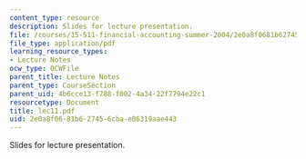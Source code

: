 ```yaml
---
content_type: resource
description: Slides for lecture presentation.
file: /courses/15-511-financial-accounting-summer-2004/2e0a8f0681b627456cbae06319aae443_lec11.pdf
file_type: application/pdf
learning_resource_types:
- Lecture Notes
ocw_type: OCWFile
parent_title: Lecture Notes
parent_type: CourseSection
parent_uid: 4b6cce13-f788-f002-4a34-22f7794e22c1
resourcetype: Document
title: lec11.pdf
uid: 2e0a8f06-81b6-2745-6cba-e06319aae443
---
```

Slides for lecture presentation.

